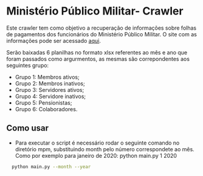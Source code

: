 # Ministério Público Militar- Crawler

Este crawler tem como objetivo a recuperação de informações sobre folhas de pagamentos dos funcionários do Ministério Público Militar. O site com as informações pode ser acessado [aqui](https://www.mpm.mp.br/folha-de-pagamento/).

Serão baixadas 6 planilhas no formato xlsx referentes ao mês e ano que foram passados como argurmentos, as mesmas são correpondentes aos seguintes grupo:

- Grupo 1: Membros ativos;
- Grupo 2: Membros inativos;
- Grupo 3: Servidores ativos;
- Grupo 4: Servidore inativos;
- Grupo 5: Pensionistas;
- Grupo 6: Colaboradores.

## Como usar

 - Para executar o script é necessário rodar o seguinte comando no diretório mpm, substituindo month pelo número correspondete ao mês. Como por exemplo para janeiro de 2020: python main.py 1 2020

  ```sh
    python main.py --month --year
  ```